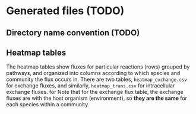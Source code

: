 
# Generated files (TODO)

## Directory name convention (TODO)

## Heatmap tables

The heatmap tables show fluxes for particular reactions (rows) grouped by
pathways, and organized into columns according to which species and community
the flux occurs in. There are two tables, `heatmap_exchange.csv` for exchange
fluxes, and similarly, `heatmap_trans.csv` for intracellular exchange fluxes.
for Note that for the exchange flux table, the exchange fluxes are with the host
organism (environment), so **they are the same** for each species within a
community.
